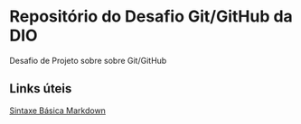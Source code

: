 # Repositório do Desafio Git/GitHub da DIO

Desafio de Projeto sobre sobre Git/GitHub

## Links úteis
[Sintaxe Básica Markdown](https://www.markdownguide.org/basic-syntax/)
